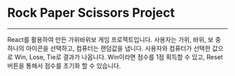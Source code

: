 <h1>Rock Paper Scissors Project</h1>
<hr>
React를 활용하여 만든 가위바위보 게임 프로젝트입니다. 사용자는 가위, 바위, 보 중 하나의 아이콘을 선택하고, 컴퓨터는 랜덤값을 냅니다. 사용자와 컴퓨터가 선택한 값으로 Win, Lose, Tie로 결과가 나옵니다. Win이라면 점수를 1점 획득할 수 있고, Reset버튼을 통해서 점수를 초기화 할 수 있습니다.
